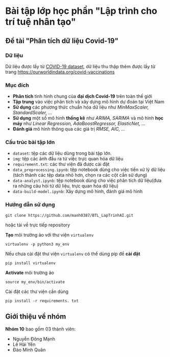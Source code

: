 # Bài tập lớp học phần "Lập trình cho trí tuệ nhân tạo"
## Đề tài "Phân tích dữ liệu Covid-19"
### Dữ liệu
Dữ liệu được lấy từ <a href='https://www.kaggle.com/datasets/georgesaavedra/covid19-dataset'>COVID-19 dataset</a>, dữ liệu thu thập thêm được lấy từ trang https://ourworldindata.org/covid-vaccinations
### Mục đích
- **Phân tích** tình hình chung của **đại dịch Covid-19** trên toàn thế giới
- **Tập trung** vào việc phân tích và xây dựng mô hình dự đoán tại Việt Nam
- **Sử dụng** các phương thức chuẩn hóa dữ liệu như _MinMaxScaler, StandardScaler, ..._
- **Sử dụng** một số mô hình **thống kê** như _ARIMA, SARIMA_ và mô hình **học máy** như _Linear Regression, AdaBoostRegressor, ElasticNet, ..._
- **Đánh giá** mô hình thông qua các giá trị _RMSE, AIC, ..._
### Cấu trúc bài tập lớn
- `dataset`: tệp các dữ liệu dùng trong bài tập lớn.
- `img`: tệp các ảnh đầu ra từ việc trực quan hóa dữ liệu
- `requirement.txt`: các thư viện đã được cài đặt
- `data_preprocessing.ipynb`: tệp notebook dùng cho việc tiền xử lý dữ liệu (tách thành các tệp data nhỏ hơn, chọn ra các cột cần sử dụng)
- `data-analyst.ipynb`: tệp notebook dùng cho việc phân tích dữ liệu(đưa ra những câu hỏi từ dữ liệu, trực quan hóa dữ liệu)
- `data-build-model.ipynb`: Xây dựng mô hình, đánh giá mô hình
### Hướng dẫn sử dụng
```
git clone https://github.com/manh0387/BTL_LapTrinhAI.git
```
hoặc tải về trực tiếp repository

**Tạo** môi trường ảo với thư viện `virtualenv`
```
virtualenv -p python3 my_env
```
Nếu chưa cài đặt thư viện `virtualenv` có thể dùng pip để **cài đặt**
```
pip install virtualenv
```
**Activate** môi trường ảo
```
source my_env/bin/activate
```
Cài đặt các thư viện cần dùng
```
pip install -r requirements. txt
```
## Giới thiệu về nhóm
**Nhóm 10** bao gồm 03 thành viên:
- Nguyễn Đông Mạnh
- Lê Hải Yến
- Đào Minh Quân
